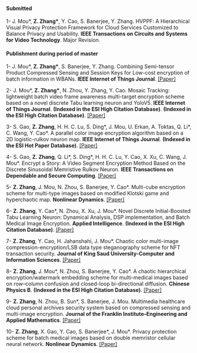 #### Submitted
1- J. Mou*, <strong>Z. Zhang*</strong>, Y. Cao, S. Banerjee, Y. Zhang. HVPPF: A Hierarchical Visual Privacy Protection Framework for Cloud Services Customized to Balance Privacy and Usability. <strong>IEEE Transactions on Circuits and Systems for Video Technology</strong>. Major Revision.

#### Publishment during period of master

1- J. Mou*, <strong>Z. Zhang*</strong>, S. Banerjee, Y. Zhang. Combining Semi-tensor Product Compressed Sensing and Session Keys for Low-cost encryption of batch information in WBANs. <strong>IEEE Internet of Things Journal</strong>. [[Paper]](https://doi.org/10.1109/JIOT.2024.3429349)

2- J. Mou*, <strong>Z. Zhang*</strong>, N. Zhou, Y. Zhang, Y. Cao. Mosaic Tracking: lightweight batch video frame awareness multi-target encryption scheme based on a novel discrete Tabu learning neuron and YoloV5. <strong>IEEE Internet of Things Journal</strong>. <strong>(Indexed in the ESI High Citation Database)</strong>. <strong>(Indexed in the ESI High Citation Database)</strong>. [[Paper]](https://doi.org/10.1109/JIOT.2024.3482289)

3- S. Gao, <strong>Z. Zhang</strong>, H. H. C. Lu, S. Ding*, J. Mou, U. Erkan, A. Toktas, Q. Li*, C. Wang, Y. Cao*. A parallel color image encryption algorithm based on a 2D logistic-rulkov neuron map. <strong>IEEE Internet of Things Journal</strong>. <strong>(Indexed in the ESI Hot Paper Database)</strong>. [[Paper]](https://doi.org/10.1109/JIOT.2025.3540097)

4- S. Gao, <strong>Z. Zhang</strong>, Q. Li*, S. Ding*, H. H. C. Lu, Y. Cao, X. Xu, C. Wang, J. Mou*. Encrypt a Story: A Video Segment Encryption Method Based on the Discrete Sinusoidal Memristive Rulkov Neuron. <strong>IEEE Transactions on Dependable and Secure Computing</strong>. [[Paper]](https://doi.org/10.1109/TDSC.2025.3603570)

5- <strong>Z. Zhang</strong>, J. Mou, N. Zhou, S. Banerjee, Y. Cao*. Multi-cube encryption scheme for multi-type images based on modified Klotski game and hyperchaotic map. <strong>Nonlinear Dynamics</strong>.  [[Paper]](https://doi.org/10.1007/s11071-024-09292-6)

6- <strong>Z. Zhang</strong>, Y. Cao*, N. Zhou, X. Xu, J. Mou*. Novel Discrete Initial-Boosted Tabu Learning Neuron: Dynamical Analysis, DSP implementation, and Batch Medical Image Encryption. <strong>Applied Intelligence</strong>. <strong>(Indexed in the ESI High Citation Database)</strong>. [[Paper]](https://doi.org/10.1007/s10489-024-05918-9)

7- <strong>Z. Zhang</strong>, Y. Cao, H. Jahanshahi, J. Mou*. Chaotic color multi-image compression-encryption/LSB data type steganography scheme for NFT transaction security. <strong>Journal of King Saud University-Computer and Information Sciences</strong>. [[Paper]](https://doi.org/10.1016/j.jksuci.2023.101839)

8- <strong>Z. Zhang</strong>, J. Mou*, N. Zhou, S. Banerjee, Y. Cao*. A chaotic hierarchical encryption/watermark embedding scheme for multi-medical images based on row–column confusion and closed-loop bi-directional diffusion. <strong>Chinese Physics B</strong>. <strong>(Indexed in the ESI High Citation Database)</strong>. [[Paper]](https://doi.org/10.1088/1674-1056/ad0775) 

9- <strong>Z. Zhang</strong>, N. Zhou, B. Sun*, S. Banerjee, J. Mou. Multimedia healthcare cloud personal archives security system based on compressed sensing and multi-image encryption. <strong>Journal of the Franklin Institute–Engineering and Applied Mathematics</strong>. [[Paper]](https://doi.org/10.1016/j.jfranklin.2024.106844)

10- <strong>Z. Zhang</strong>, X. Gao, Y. Cao, S.  Banerjee*, J. Mou*. Privacy protection scheme for batch medical images based on double memristor cellular neural network. <strong>Nonlinear Dynamics</strong>. [[Paper]](https://doi.org/10.1007/s11071-024-10611-0)